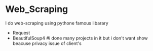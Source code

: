 # Web_Scraping
I do web-scraping using pythone famous libarary 
- Request
- BeautifulSoup4
#i done many projects in it but i don't want show beacuse privacy issue of client's 
